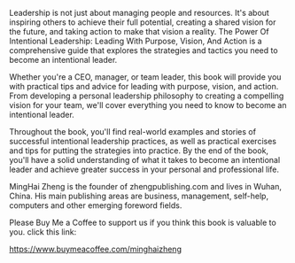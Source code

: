 
Leadership is not just about managing people and resources. It's about inspiring others to achieve their full potential, creating a shared vision for the future, and taking action to make that vision a reality. The Power Of Intentional Leadership: Leading With Purpose, Vision, And Action is a comprehensive guide that explores the strategies and tactics you need to become an intentional leader.

Whether you're a CEO, manager, or team leader, this book will provide you with practical tips and advice for leading with purpose, vision, and action. From developing a personal leadership philosophy to creating a compelling vision for your team, we'll cover everything you need to know to become an intentional leader.

Throughout the book, you'll find real-world examples and stories of successful intentional leadership practices, as well as practical exercises and tips for putting the strategies into practice. By the end of the book, you'll have a solid understanding of what it takes to become an intentional leader and achieve greater success in your personal and professional life.

MingHai Zheng is the founder of zhengpublishing.com and lives in Wuhan, China. His main publishing areas are business, management, self-help, computers and other emerging foreword fields.

Please Buy Me a Coffee to support us if you think this book is valuable to you. click this link:

https://www.buymeacoffee.com/minghaizheng
